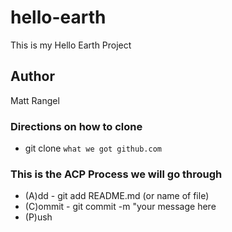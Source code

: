# hello-earth
This is my Hello Earth Project

##  Author

Matt Rangel

### Directions on how to clone

- git clone `what we got github.com`

### This is the ACP Process we will go through

- (A)dd - git add README.md (or name of file)
- (C)ommit - git commit -m "your message here
- (P)ush
